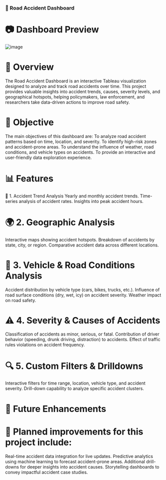 ### 🚗 Road Accident Dashboard

# 📷 Dashboard Preview
![image](https://github.com/user-attachments/assets/7a5f2ff8-e185-4999-8625-240a6892378d)


# 📌 Overview
The Road Accident Dashboard is an interactive Tableau visualization designed to analyze and track road accidents over time. This project provides valuable insights into accident trends, causes, severity levels, and geographical hotspots, helping policymakers, law enforcement, and researchers take data-driven actions to improve road safety.

# 🎯 Objective
The main objectives of this dashboard are:
To analyze road accident patterns based on time, location, and severity.
To identify high-risk zones and accident-prone areas.
To understand the influence of weather, road conditions, and vehicle types on accidents.
To provide an interactive and user-friendly data exploration experience.

# 📊 Features
🚥 1. Accident Trend Analysis
Yearly and monthly accident trends.
Time-series analysis of accident rates.
Insights into peak accident hours.

# 🌍 2. Geographic Analysis
Interactive maps showing accident hotspots.
Breakdown of accidents by state, city, or region.
Comparative accident data across different locations.

# 🚗 3. Vehicle & Road Conditions Analysis
Accident distribution by vehicle type (cars, bikes, trucks, etc.).
Influence of road surface conditions (dry, wet, icy) on accident severity.
Weather impact on road safety.

# ⚠️ 4. Severity & Causes of Accidents
Classification of accidents as minor, serious, or fatal.
Contribution of driver behavior (speeding, drunk driving, distraction) to accidents.
Effect of traffic rules violations on accident frequency.

# 🔍 5. Custom Filters & Drilldowns
Interactive filters for time range, location, vehicle type, and accident severity.
Drill-down capability to analyze specific accident clusters.

# 📌 Future Enhancements
# 🚀 Planned improvements for this project include:
Real-time accident data integration for live updates.
Predictive analytics using machine learning to forecast accident-prone areas.
Additional drill-downs for deeper insights into accident causes.
Storytelling dashboards to convey impactful accident case studies.

